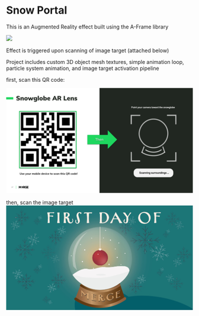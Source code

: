 # Snow Portal


This is an Augmented Reality effect built using the A-Frame library

![](https://media.giphy.com/media/AtW8wKASRKYMI2KZ4j/giphy.gif)

Effect is triggered upon scanning of image target (attached below)

Project includes custom 3D object mesh textures, simple animation loop, particle system animation, and image target activation pipeline

first, scan this QR code:

![](https://github.com/likornguth/SnowglobeARExperience/blob/main/2022%20Summer%20Intern%20Project_%20Holiday%20Campaign.png)

then, scan the image target
![](https://github.com/likornguth/SnowglobeARExperience/blob/main/snowglobe3.jpg)


